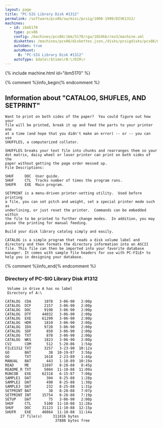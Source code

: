 ```yaml
---
layout: page
title: "PC-SIG Library Disk #1312"
permalink: /software/pcx86/sw/misc/pcsig/1000-1999/DISK1312/
machines:
  - id: ibm5170
    type: pcx86
    config: /machines/pcx86/ibm/5170/cga/1024kb/rev3/machine.xml
    diskettes: /machines/pcx86/diskettes.json,/disks/pcsigdisks/pcx86/diskettes.json
    autoGen: true
    autoMount:
      B: "PC-SIG Library Disk #1312"
    autoType: $date\r$time\rB:\rDIR\r
---
```


{% include machine.html id="ibm5170" %}

{% comment %}info_begin{% endcomment %}

## Information about "CATALOG, SHUFLES, AND SETPRINT"

    Want to print on both sides of the paper?  You could figure out how your
    file will be printed, break it up and feed the parts to your printer one
    at a time (and hope that you didn't make an error) -- or -- you can use
    SHUFFLES, a computerized collator.
    
    SHUFFLES breaks your text file into chunks and rearranges them so your
    dot matrix, daisy wheel or laser printer can print on both sides of the
    paper without getting the page order messed up.
    File Descriptions:
    
    SHUF     DOC  User guide.
    SHUF     CTL  Tracks number of times the program runs.
    SHUFR    EXE  Main program.
    
    SETPRINT is a menu-driven printer-setting utility.  Used before printing
    a file, you can set pitch and weight, set a special printer mode such as
    underlining, or just reset the printer.  Commands can be embedded within
    the file to be printed to further change modes.  In addition, you may
    pause the printing for manual feeding.
    
    Build your disk library catalog simply and easily.
    
    CATALOG is a simple program that reads a disk volume label and
    directory and then formats the directory information into an ASCII
    file. This file can then be imported into your favorite database
    manager. It comes with sample file headers for use with PC-FILE+ to
    help you in designing your database.
{% comment %}info_end{% endcomment %}


### Directory of PC-SIG Library Disk #1312

     Volume in drive A has no label
     Directory of A:\

    CATALOG  CDA      1078   3-06-90   2:00p
    CATALOG  DIF      2157   3-06-90   2:00p
    CATALOG  DOC      9198   3-06-90   2:00p
    CATALOG  DTF     44032   3-06-90   2:00p
    CATALOG  EXE     61299   3-06-90   2:00p
    CATALOG  HDR      1810   3-06-90   2:00p
    CATALOG  IDX      9728   3-06-90   2:00p
    CATALOG  SDF       858   3-06-90   2:00p
    CATALOG  TXT       878   3-06-90   2:00p
    CATALOG  WKS      1823   3-06-90   2:00p
    CV2      COM       512   5-20-86   1:54p
    FILE1312 TXT      3257   3-23-90  10:12a
    GO       BAT        38  10-19-87   3:56p
    GO       TXT      1618   2-23-89   1:44p
    MANUAL   BAT       443   1-18-89  10:19a
    READ     ME      11697   8-28-88   8:45p
    README_R TXT      5084  11-10-88  11:09a
    RUNCOB   EXE     62318   6-15-87   7:08p
    SAMPLE1  DAT       304   8-25-88   1:28p
    SAMPLE2  DAT       498   8-25-88   1:30p
    SAMPLE3  DAT       232   8-25-88   1:31p
    SETPRINT BAT        38   8-28-88   7:07p
    SETPRINT INT     15754   8-28-88   7:19p
    SETUP    DAT        75   3-06-90   2:00p
    SHUF     CTL      5100  11-10-88  11:28a
    SHUF     DOC     31123  11-10-88  12:15p
    SHUFR    EXE     40864  11-10-88  11:14a
           27 file(s)     311816 bytes
                           37888 bytes free
